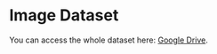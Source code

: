 # Image Dataset

You can access the whole dataset here: [Google Drive](https://drive.google.com/drive/folders/1c9CPmSUEdC5yzBHmpe80sUQN5wu0l3IW?usp=drive_link).
